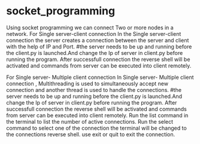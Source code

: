 # socket_programming
Using socket programming we can connect Two or more nodes in a network.
For Single server-client connection
In the Single server-client connection the server creates a connection between the server and client with the help of IP and Port.
#the server needs to be up and running before the client.py is launched.And change the Ip of server in client.py before running the program.
After successfull connection the reverse shell will be activated and commands from server can be executed into client remotely.

For Single server- Multiple client connection
In Single server- Multiple client connection , Multithreading is used to simultaneously accept new connection and another thread is used to handle the connections.
#the server needs to be up and running before the client.py is launched.And change the Ip of server in client.py before running the program.
After successfull connection the reverse shell will be activated and commands from server can be executed into client remotely.
Run the list command in the terminal to list the number of active connections.
Run the select command to select one of the connection the terminal will be changed to the connections reverse shell.
use exit or quit to exit the connection.
